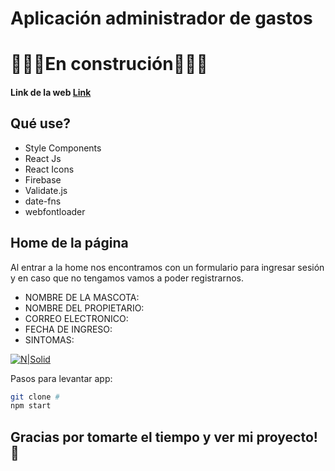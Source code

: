 # Aplicación administrador de gastos

# 👷🏽‍♂️En construción👷🏽‍♂️

#### Link de la web [Link ](#)

## Qué use?

- Style Components
- React Js
- React Icons
- Firebase
- Validate.js
- date-fns
- webfontloader

## Home de la página

Al entrar a la home nos encontramos con un formulario para ingresar sesión y en caso que no tengamos vamos a poder registrarnos.

- NOMBRE DE LA MASCOTA:
- NOMBRE DEL PROPIETARIO:
- CORREO ELECTRONICO:
- FECHA DE INGRESO:
- SINTOMAS:

[![N|Solid](#)](#)

Pasos para levantar app:

```sh
git clone #
npm start
```

## Gracias por tomarte el tiempo y ver mi proyecto!🙌
